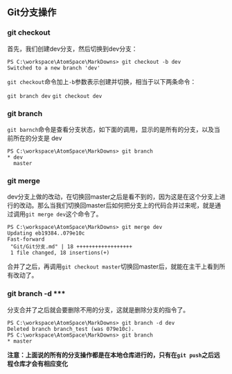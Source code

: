 ## Git分支操作
### git checkout
首先，我们创建dev分支，然后切换到dev分支：
```
PS C:\workspace\AtomSpace\MarkDowns> git checkout -b dev
Switched to a new branch 'dev'
```
`git checkout`命令加上`-b`参数表示创建并切换，相当于以下两条命令：

`git branch dev`
`git checkout dev`

### git branch
`git barnch`命令是查看分支状态，如下面的调用，显示的是所有的分支，以及当前所在的分支是 dev
```
PS C:\workspace\AtomSpace\MarkDowns> git branch
* dev
  master
```
### git merge
dev分支上做的改动，在切换回master之后是看不到的，因为这是在这个分支上进行的改动。那么当我们切换回master后如何把分支上的代码合并过来呢，就是通过调用`git merge dev`这个命令了。
```
PS C:\workspace\AtomSpace\MarkDowns> git merge dev
Updating eb19384..079e10c
Fast-forward
 "Git/Git分支.md" | 18 ++++++++++++++++++
 1 file changed, 18 insertions(+)
```
合并了之后，再调用`git checkout master`切换回master后，就能在主干上看到所有改动了。
### git branch -d ***
分支合并了之后就会要删除不用的分支，这就是删除分支的指令了。
```
PS C:\workspace\AtomSpace\MarkDowns> git branch -d dev
Deleted branch branch_test (was 079e10c).
PS C:\workspace\AtomSpace\MarkDowns> git branch
* master
```
**注意：上面说的所有的分支操作都是在本地仓库进行的，只有在`git push`之后远程仓库才会有相应变化**
